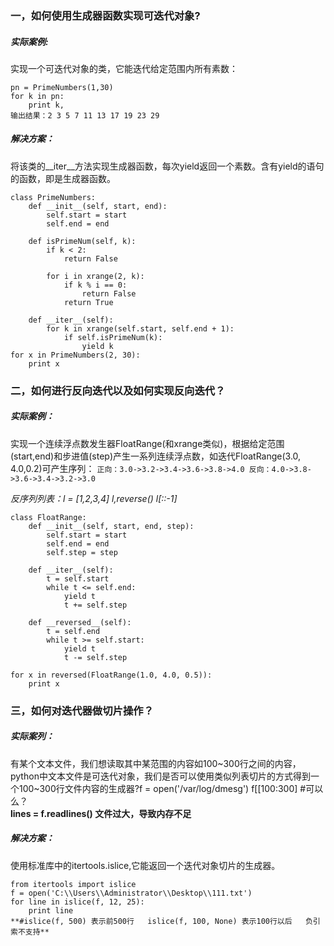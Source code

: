 ###  一，如何使用生成器函数实现可迭代对象?
##### 实际案例:
实现一个可迭代对象的类，它能迭代给定范围内所有素数：
```
pn = PrimeNumbers(1,30)
for k in pn:
	print k,
输出结果：2 3 5 7 11 13 17 19 23 29
```
##### 解决方案：
将该类的__iter__方法实现生成器函数，每次yield返回一个素数。含有yield的语句的函数，即是生成器函数。
```
class PrimeNumbers:
    def __init__(self, start, end):
        self.start = start
        self.end = end
        
    def isPrimeNum(self, k):
        if k < 2:
            return False
        
        for i in xrange(2, k):
            if k % i == 0:
                return False
            return True
    
    def __iter__(self):
        for k in xrange(self.start, self.end + 1):
            if self.isPrimeNum(k):
                yield k
for x in PrimeNumbers(2, 30):
    print x
```
### 二，如何进行反向迭代以及如何实现反向迭代？
##### 实际案例：
实现一个连续浮点数发生器FloatRange(和xrange类似)，根据给定范围(start,end)和步进值(step)产生一系列连续浮点数，如迭代FloatRange(3.0, 4.0,0.2)可产生序列：
 `正向：3.0->3.2->3.4->3.6->3.8->4.0
 反向：4.0->3.8->3.6->3.4->3.2->3.0 `  
 
 *反序列列表：l = [1,2,3,4]  l,reverse() l[::-1]*
```
class FloatRange:
	def __init__(self, start, end, step):
		self.start = start
		self.end = end
		self.step = step
	
	def __iter__(self):
		t = self.start
		while t <= self.end:
			yield t
			t += self.step
	
	def __reversed__(self):
		t = self.end
		while t >= self.start:
			yield t 
			t -= self.step

for x in reversed(FloatRange(1.0, 4.0, 0.5)):
	print x
```
### 三，如何对迭代器做切片操作？
##### 实际案列：
有某个文本文件，我们想读取其中某范围的内容如100~300行之间的内容，python中文本文件是可迭代对象，我们是否可以使用类似列表切片的方式得到一个100~300行文件内容的生成器?f = open('/var/log/dmesg')  f[[100:300] #可以么？</br>
**lines = f.readlines() 文件过大，导致内存不足**
##### 解决方案：
使用标准库中的itertools.islice,它能返回一个迭代对象切片的生成器。
```
from itertools import islice
f = open('C:\\Users\\Administrator\\Desktop\\111.txt')
for line in islice(f, 12, 25):
	print line
**#islice(f, 500) 表示前500行   islice(f, 100, None) 表示100行以后   负引索不支持**
```